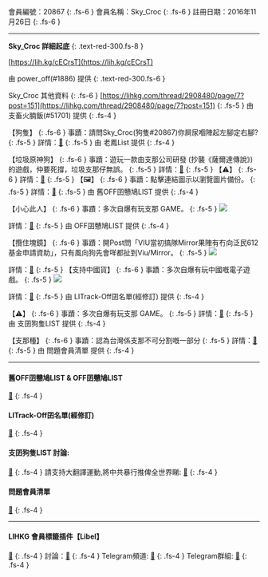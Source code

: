 會員編號：20867
{: .fs-6 }
會員名稱：Sky_Croc
{: .fs-6 }
註冊日期：2016年11月26日
{: .fs-6 }

---

<div class="code-example" markdown="1">

**Sky_Croc 詳細起底**
{: .text-red-300.fs-8 }

[https://lih.kg/cECrsT](https://lih.kg/cECrsT)

由 power_off(#1886) 提供
{: .text-red-300.fs-6 }

</div>
<div class="code-example" markdown="1">

Sky_Croc 其他資料
{: .fs-6 }
[https://lihkg.com/thread/2908480/page/7?post=151](https://lihkg.com/thread/2908480/page/7?post=151)
{: .fs-5 }
由 支畜火腩飯(#51701) 提供
{: .fs-4 }

</div>
<div class="code-example" markdown="1">

【狗隻】
{: .fs-6 }
事蹟：請問Sky_Croc(狗隻#20867)你屙尿嗰陣起左腳定右腳?
{: .fs-5 }
詳情：[🔗](https://lih.kg/2227728)
{: .fs-5 }
由 老鳳List 提供
{: .fs-4 }

</div>
<div class="code-example" markdown="1">

【垃圾原神狗】
{: .fs-6 }
事蹟：遊玩一款由支那公司研發 (抄襲《薩爾達傳說》) 的遊戲，仲要死撐，垃圾支那仔無誤。
{: .fs-5 }
詳情：[🔗](https://lih.kg/qQmbhmX)
{: .fs-5 }
【⚠️】
{: .fs-6 }
詳情：[🔗](https://lih.kg/qQmbioX)
{: .fs-5 }
【🖼️】
{: .fs-6 }
事蹟：點擊連結圖示以瀏覽圖片備份。
{: .fs-5 }
詳情：[🔗](https://filedn.eu/l9Hq1YKLkJ4m0VSXcdcfUaJ/LIHKG_on99/on9_son_2020/20867)
{: .fs-5 }
由 舊OFF囝戇鳩LIST 提供
{: .fs-4 }

</div>
<div class="code-example" markdown="1">

【小心此人】
{: .fs-6 }
事蹟：多次自爆有玩支那 GAME。
{: .fs-5 }
![](https://filedn.eu/l9Hq1YKLkJ4m0VSXcdcfUaJ/LIHKG_on99/on9_jai/20867/20867.1_.png)


詳情：[🔗](https://lih.kg/2368221)
{: .fs-5 }
由 OFF囝戇鳩LIST 提供
{: .fs-4 }

</div>
<div class="code-example" markdown="1">

【攬住塊鏡】
{: .fs-6 }
事蹟：開Post問「VIU當初搞隊Mirror果陣有冇向泛民612基金申請資助」，只有風向狗先會咩都扯到Viu/Mirror。
{: .fs-5 }
![](https://na.cx/i/r0rLZY4.png)


詳情：[🔗](https://lih.kg/2672415)
{: .fs-5 }
【支持中國貨】
{: .fs-6 }
事蹟：多次自爆有玩中國嘅電子遊戲。
{: .fs-5 }
![](https://filedn.eu/l9Hq1YKLkJ4m0VSXcdcfUaJ/LIHKG_on99/on9_jai/20867/20867.1_.png)


詳情：[🔗](https://lih.kg/2368221)
{: .fs-5 }
由 LITrack-Off囝名單(經修訂) 提供
{: .fs-4 }

</div>
<div class="code-example" markdown="1">

【⚠️】
{: .fs-6 }
事蹟：多次自爆有玩支那 GAME。
{: .fs-5 }
詳情：[🔗](https://lih.kg/2368221)
{: .fs-5 }
由 支囝狗隻LIST 提供
{: .fs-4 }

</div>
<div class="code-example" markdown="1">

【支那種】
{: .fs-6 }
事蹟：認為台灣係支那不可分割嘅一部分
{: .fs-5 }
詳情：[🔗](https://lih.kg/2901575)
{: .fs-5 }
由 問題會員清單 提供
{: .fs-4 }

</div>

---

#### 舊OFF囝戇鳩LIST & OFF囝戇鳩LIST 
[🔗](https://bit.ly/lihkg_on9_list)
{: .fs-4 }
#### LITrack-Off囝名單(經修訂)
[🔗](http://tiny.cc/LITrack_GS)
{: .fs-4 }
#### 支囝狗隻LIST 討論: 
[🔗](https://lih.kg/2908480)
{: .fs-4 }
請支持大翻譯運動,將中共暴行推俾全世界睇: [🔗](https://twitter.com/tgtm_official)
{: .fs-4 }
#### 問題會員清單
[🔗](https://github.com/V4KFDgEw8T/rccnmlhnzv)
{: .fs-4 }

---

#### LIHKG 會員標籤插件【Libel】
[🔗](https://kitce.github.io/libel)
{: .fs-4 }
討論：[🔗](https://lih.kg/2841778)
{: .fs-4 }
Telegram頻道: [🔗](https://t.me/LibelOfficialChannel)
{: .fs-4 }
Telegram群組: [🔗](https://t.me/LibelOfficialGroup)
{: .fs-4 }
